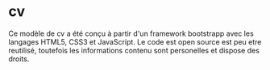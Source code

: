 # cv
Ce modèle de cv a été conçu à partir d'un framework bootstrapp avec les langages HTML5, CSS3 et JavaScript.
Le code est open source est peu etre reutilisé, toutefois les informations contenu sont personelles et dispose des droits.
